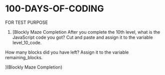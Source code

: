 # 100-DAYS-OF-CODING
FOR TEST PURPOSE
1) [Blockly Maze Completion
After you complete the 10th level, what is the JavaScript code you got? 
Cut and paste and assign it to the variable level_10_code.

How many blocks did you have left? 
Assign it to the variable remaining_blocks.


](Blockly Maze Completion)
